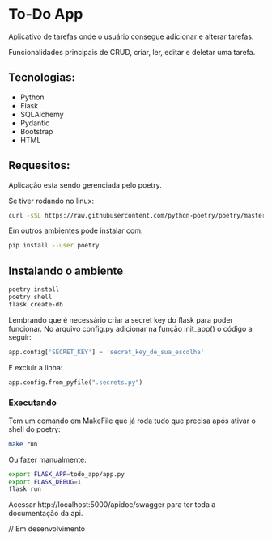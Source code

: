 # To-Do App

Aplicativo de tarefas onde o usuário consegue adicionar e alterar tarefas.

Funcionalidades principais de CRUD, criar, ler, editar e deletar uma tarefa.

## Tecnologias:
- Python
- Flask
- SQLAlchemy
- Pydantic
- Bootstrap
- HTML

## Requesitos:
Aplicação esta sendo gerenciada pelo poetry.

Se tiver rodando no linux:

```bash
curl -sSL https://raw.githubusercontent.com/python-poetry/poetry/master/get-poetry.py | python -
```

Em outros ambientes pode instalar com:

```bash
pip install --user poetry
```

## Instalando o ambiente
```bash
poetry install
poetry shell
flask create-db
```
Lembrando que é necessário criar a secret key do flask para poder funcionar.
No arquivo config.py adicionar na função init_app() o código a seguir:

```python
app.config['SECRET_KEY'] = 'secret_key_de_sua_escolha'
```
E excluir a linha:
```Python
app.config.from_pyfile(".secrets.py")
```
### Executando
Tem um comando em MakeFile que já roda tudo que precisa após ativar o shell do poetry:

```bash
make run
```
Ou fazer manualmente:

```bash
export FLASK_APP=todo_app/app.py
export FLASK_DEBUG=1
flask run
```

Acessar http://localhost:5000/apidoc/swagger para ter toda a documentação da api.

// Em desenvolvimento

